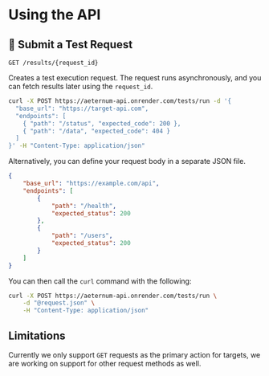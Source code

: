 # Using the API

## 📝 Submit a Test Request

```http
GET /results/{request_id}
```

Creates a test execution request. The request runs asynchronously, and you can
fetch results later using the `request_id`.

```bash
curl -X POST https://aeternum-api.onrender.com/tests/run -d '{
  "base_url": "https://target-api.com",
  "endpoints": [
    { "path": "/status", "expected_code": 200 },
    { "path": "/data", "expected_code": 404 }
  ]
}' -H "Content-Type: application/json"
```

Alternatively, you can define your request body in a separate JSON file.

```json title="request.json"
{
    "base_url": "https://example.com/api",
    "endpoints": [
        {
            "path": "/health",
            "expected_status": 200
        },
        {
            "path": "/users",
            "expected_status": 200
        }
    ]
}
```

You can then call the `curl` command with the following:

```bash
curl -X POST https://aeternum-api.onrender.com/tests/run \
    -d "@request.json" \
    -H "Content-Type: application/json"
```

## Limitations

Currently we only support `GET` requests as the primary action for targets, we are
working on support for other request methods as well.
